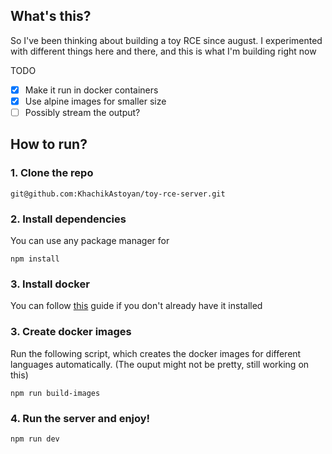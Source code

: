 ## What's this?

So I've been thinking about building a toy RCE since august. I experimented with different things here and there, and this is
what I'm building right now

TODO

- [x] Make it run in docker containers
- [x] Use alpine images for smaller size
- [ ] Possibly stream the output?

## How to run?

### 1. Clone the repo

```
git@github.com:KhachikAstoyan/toy-rce-server.git
```

### 2. Install dependencies

You can use any package manager for

```
npm install
```

### 3. Install docker

You can follow [this](https://docs.docker.com/engine/install/) guide if you don't already have it installed

### 3. Create docker images

Run the following script, which creates the docker images for different languages automatically. (The ouput might not be pretty, still working on this)

```
npm run build-images
```

### 4. Run the server and enjoy!

```
npm run dev
```
